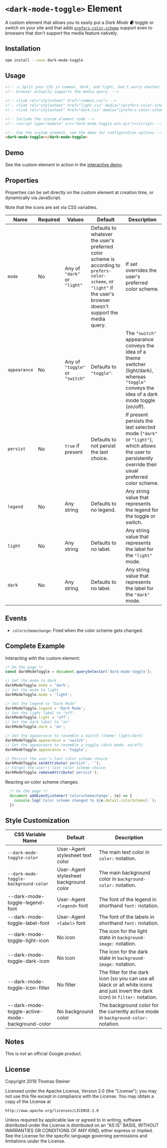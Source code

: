 # `<dark-mode-toggle>` Element

A custom element that allows you to easily put a *Dark Mode 🌒* toggle or switch
on your site and that adds
[`prefers-color-scheme`](https://drafts.csswg.org/mediaqueries-5/#prefers-color-scheme)
support even to browsers that don't support the media feature natively.

## Installation

```bash
npm install --save dark-mode-toggle
```

## Usage

<!--
```
<custom-element-demo>
  <template>
    <script type="module" src="https://tomayac.github.io/dark-mode-toggle/dist/dark-mode-toggle.min.mjs">
    <next-code-block></next-code-block>
  </template>
</custom-element-demo>
```
-->
```html
<!-- ⚠️ Split your CSS in common, dark, and light, don't worry whether your -->
<!-- browser actually supports the media query. -->

<!-- <link rel="stylesheet" href="common.css"> -->
<!-- <link rel="stylesheet" href="light.css" media="(prefers-color-scheme: light), (prefers-color-scheme: no-preference)"> -->
<!-- <link rel="stylesheet" href="dark.css" media="(prefers-color-scheme: dark)"> -->

<!-- Include the custom element code -->
<!-- <script type="module" src="dark-mode-toggle.min.mjs"></script> -->

<!-- Use the custom element, see the demo for configuration options -->
<dark-mode-toggle></dark-mode-toggle>
```

## Demo

See the custom element in action in the
[interactive demo](https://tomayac.github.io/dark-mode-toggle/demo/).

## Properties

Properties can be set directly on the custom element at creation time, or
dynamically via JavaScript.

Note that the icons are set via CSS variables.

| Name | Required | Values | Default | Description |
| ---- | -------- | ------ | ------- | ----------- |
| `mode` | No | Any of `"dark"` or `"light"` | Defaults to whatever the user's preferred color scheme is according to `prefers-color-scheme`, or `"light"` if the user's browser doesn't support the media query. | If set overrides the user's preferred color scheme. |
| `appearance` | No | Any of `"toggle"` or `"switch"` | Defaults to `"toggle"`. | The `"switch"` appearance conveys the idea of a theme switcher (light/dark), whereas `"toggle"` conveys the idea of a dark mode toggle (on/off). |
| `persist` | No | `true` if present | Defaults to not persist the last choice. | If present persists the last selected mode (`"dark"` or `"light"`), which allows the user to persistently override their usual preferred color scheme. |
| `legend` | No | Any string | Defaults to no legend. | Any string value that represents the legend for the toggle or switch. |
| `light` | No | Any string | Defaults to no label. | Any string value that represents the label for the `"light"` mode. |
| `dark` | No | Any string | Defaults to no label. | Any string value that represents the label for the `"dark"` mode. |

## Events

- `colorschemechange`: Fired when the color scheme gets changed.

## Complete Example

Interacting with the custom element:

```js
/* On the page */
const darkModeToggle = document.querySelector('dark-mode-toggle');

// Set the mode to dark
darkModeToggle.mode = 'dark';
// Set the mode to light
darkModeToggle.mode = 'light';

// Set the legend to "Dark Mode"
darkModeToggle.legend = 'Dark Mode';
// Set the light label to "off"
darkModeToggle.light = 'off';
// Set the dark label to "on"
darkModeToggle.dark = 'on';

// Set the appearance to resemble a switch (theme: light/dark)
darkModeToggle.appearance = 'switch';
// Set the appearance to resemble a toggle (dark mode: on/off)
darkModeToggle.appearance = 'toggle';

// Persist the user's last color scheme choice
darkModeToggle.setAttribute('persist', '');
// Forget the user's last color scheme choice
darkModeToggle.removeAttribute('persist');
```

Reacting on color scheme changes:

```js
  /* On the page */
  document.addEventListener('colorschemechange', (e) => {
    console.log(`Color scheme changed to ${e.detail.colorScheme}.`);
  })
```

## Style Customization

| CSS Variable Name | Default | Description |
| ----------------- | ------- | ----------- |
| `--dark-mode-toggle-color` | User-Agent stylesheet text color | The main text color in `color:` notation. |
| `--dark-mode-toggle-background-color` | User-Agent stylesheet background color | The main background color in `background-color:` notation. |
| --dark-mode-toggle-legend-font | User-Agent `<legend>` font | The font of the legend in shorthand `font:` notation. |
| --dark-mode-toggle-label-font | User-Agent `<label>` font | The font of the labels in shorthand `font:` notation. |
| --dark-mode-toggle-light-icon | No icon | The icon for the light state in `background-image:` notation. |
| --dark-mode-toggle-dark-icon | No icon | The icon for the dark state in `background-image:` notation. |
| --dark-mode-toggle-icon-filter | No filter | The filter for the dark icon (so you can use all black or all white icons and just invert the dark icon) in `filter:` notation. |
| --dark-mode-toggle-active-mode-background-color | No background color | The background color for the currently active mode in `background-color:` notation. |

## Notes

This is not an official Google product.

## License

Copyright 2019 Thomas Steiner

Licensed under the Apache License, Version 2.0 (the "License");
you may not use this file except in compliance with the License.
You may obtain a copy of the License at

    http://www.apache.org/licenses/LICENSE-2.0

Unless required by applicable law or agreed to in writing, software
distributed under the License is distributed on an "AS IS" BASIS,
WITHOUT WARRANTIES OR CONDITIONS OF ANY KIND, either express or implied.
See the License for the specific language governing permissions and
limitations under the License.
